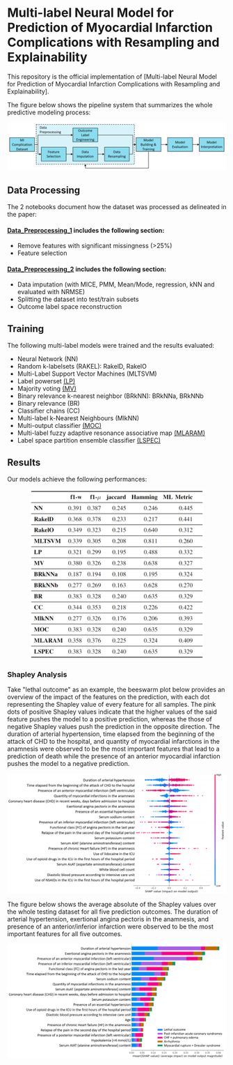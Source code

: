 # Multi-label Neural Model for Prediction of Myocardial Infarction Complications with Resampling and Explainability
This repository is the official implementation of [Multi-label Neural Model for Prediction of Myocardial Infarction Complications with Resampling and Explainability]. 

The figure below shows the pipeline system that summarizes the whole predictive modeling process: 
<p align="center">
<img src="Pipeline.PNG" width="700">
</p>

## Data Processing
The 2 notebooks document how the dataset was processed as delineated in the paper: 
#### [Data_Preprocessing_1](https://github.com/kaiwentw1018/Multilabel-MI-Complications/blob/main/Preprocessing/Data_Preprocessing_1.ipynb) includes the following section: 
* Remove features with significant missingness (>25%)
* Feature selection
#### [Data_Preprocessing_2](https://github.com/kaiwentw1018/Multilabel-MI-Complications/blob/main/Preprocessing/Data_Preprocessing_2.ipynb) includes the following section: 
* Data imputation (with MICE, PMM, Mean/Mode, regression, kNN and evaluated with NRMSE)
* Splitting the dataset into test/train subsets
* Outcome label space reconstruction

## Training
The following multi-label models were trained and the results evaluated:  
* Neural Network (NN)
* Random k-labelsets (RAKEL): RakelD, RakelO
* Multi-Label Support Vector Machines (MLTSVM)
* Label powerset [(LP)](https://github.com/kaiwentw1018/Multilabel-MI-Complications/blob/main/Training/LP.ipynb)
* Majority voting [(MV)](https://github.com/kaiwentw1018/Multilabel-MI-Complications/blob/main/Training/MV.ipynb)
* Binary relevance k-nearest neighbor (BRkNN): BRkNNa, BRkNNb
* Binary relevance (BR)
* Classifier chains (CC)
* Multi-label k-Nearest Neighbours (MlkNN)
* Multi-output classifier [(MOC)](https://github.com/kaiwentw1018/Multilabel-MI-Complications/blob/main/Training/MOC.ipynb)
* Multi-label fuzzy adaptive resonance associative map [(MLARAM)](https://github.com/kaiwentw1018/Multilabel-MI-Complications/blob/main/Training/MLARAM.ipynb)
* Label space partition ensemble classifier [(LSPEC)](https://github.com/kaiwentw1018/Multilabel-MI-Complications/blob/main/Training/LSPEC.ipynb)


## Results
Our models achieve the following performances:
<p align="center">
<img src="Results/Results.png" width="400">
</p>

### Shapley Analysis 
Take "lethal outcome" as an example, the beeswarm plot below provides an overview of the impact of the features on the prediction, with each dot representing the Shapley value of every feature for all samples. The pink dots of positive Shapley values indicate that the higher values of the said feature pushes the model to a positive prediction, whereas the those of negative Shapley values push the prediction in the opposite direction. The duration of arterial hypertension, time elapsed from the beginning of the attack of CHD to the hospital, and quantity of myocardial infarctions in the anamnesis were observed to be the most important features that lead to a prediction of death while the presence of an anterior myocardial infarction pushes the model to a negative prediction. 

<p align="center">
<img src="Results/LethalOutcomeShap.png" width="600">
</p>

The figure below shows the average absolute of the Shapley values over the whole testing dataset for all five prediction outcomes. The duration of arterial hypertension, exertional angina pectoris in the anamnesis, and presence of an anterior/inferior infarction were observed to be the most important features for all five outcomes. 
<p align="center">
<img src="Results/OverallShap.png" width="600">
</p>
